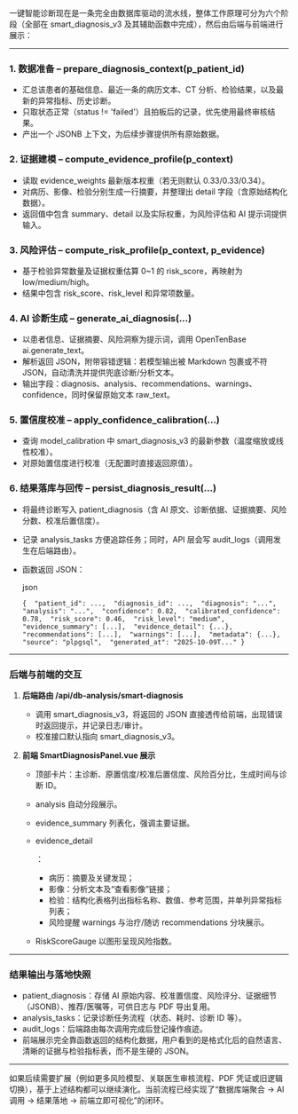 一键智能诊断现在是一条完全由数据库驱动的流水线，整体工作原理可分为六个阶段（全部在 smart_diagnosis_v3 及其辅助函数中完成），然后由后端与前端进行展示：

------

### 1. 数据准备 – prepare_diagnosis_context(p_patient_id)

- 汇总该患者的基础信息、最近一条的病历文本、CT 分析、检验结果，以及最新的异常指标、历史诊断。
- 只取状态正常（status != 'failed'）且拍板后的记录，优先使用最终审核结果。
- 产出一个 JSONB 上下文，为后续步骤提供所有原始数据。

### 2. 证据建模 – compute_evidence_profile(p_context)

- 读取 evidence_weights 最新版本权重（若无则默认 0.33/0.33/0.34）。
- 对病历、影像、检验分别生成一行摘要，并整理出 detail 字段（含原始结构化数据）。
- 返回值中包含 summary、detail 以及实际权重，为风险评估和 AI 提示词提供输入。

### 3. 风险评估 – compute_risk_profile(p_context, p_evidence)

- 基于检验异常数量及证据权重估算 0~1 的 risk_score，再映射为 low/medium/high。
- 结果中包含 risk_score、risk_level 和异常项数量。

### 4. AI 诊断生成 – generate_ai_diagnosis(...)

- 以患者信息、证据摘要、风险洞察为提示词，调用 OpenTenBase ai.generate_text。
- 解析返回 JSON，附带容错逻辑：若模型输出被 Markdown 包裹或不符 JSON，自动清洗并提供兜底诊断/分析文本。
- 输出字段：diagnosis、analysis、recommendations、warnings、confidence，同时保留原始文本 raw_text。

### 5. 置信度校准 – apply_confidence_calibration(...)

- 查询 model_calibration 中 smart_diagnosis_v3 的最新参数（温度缩放或线性校准）。
- 对原始置信度进行校准（无配置时直接返回原值）。

### 6. 结果落库与回传 – persist_diagnosis_result(...)

- 将最终诊断写入 patient_diagnosis（含 AI 原文、诊断依据、证据摘要、风险分数、校准后置信度）。

- 记录 analysis_tasks 方便追踪任务；同时，API 层会写 audit_logs（调用发生在后端路由）。

- 函数返回 JSON：

  json

  

  `{  "patient_id": ...,  "diagnosis_id": ...,  "diagnosis": "...",  "analysis": "...",  "confidence": 0.82,  "calibrated_confidence": 0.78,  "risk_score": 0.46,  "risk_level": "medium",  "evidence_summary": [...],  "evidence_detail": {...},  "recommendations": [...],  "warnings": [...],  "metadata": {...},  "source": "plpgsql",  "generated_at": "2025-10-09T..." } `

------

### 后端与前端的交互

1. **后端路由 /api/db-analysis/smart-diagnosis**

   - 调用 smart_diagnosis_v3，将返回的 JSON 直接透传给前端，出现错误时返回提示，并记录日志/审计。
   - 校准接口默认指向 smart_diagnosis_v3。

2. **前端 SmartDiagnosisPanel.vue 展示**

   - 顶部卡片：主诊断、原置信度/校准后置信度、风险百分比，生成时间与诊断 ID。

   - analysis 自动分段展示。

   - evidence_summary 列表化，强调主要证据。

   - evidence_detail

     ：

     - 病历：摘要及关键发现；
     - 影像：分析文本及“查看影像”链接；
     - 检验：结构化表格列出指标名称、数值、参考范围，并单列异常指标列表；
     - 风险提醒 warnings 与治疗/随访 recommendations 分块展示。

   - RiskScoreGauge 以图形呈现风险指数。

------

### 结果输出与落地快照

- patient_diagnosis：存储 AI 原始内容、校准置信度、风险评分、证据细节（JSONB）、推荐/医嘱等，可供日志与 PDF 导出复用。
- analysis_tasks：记录诊断任务流程（状态、耗时、诊断 ID 等）。
- audit_logs：后端路由每次调用完成后登记操作痕迹。
- 前端展示完全靠函数返回的结构化数据，用户看到的是格式化后的自然语言、清晰的证据与检验指标表，而不是生硬的 JSON。

------

如果后续需要扩展（例如更多风险模型、关联医生审核流程、PDF 凭证或旧逻辑切换），基于上述结构都可以继续演化。当前流程已经实现了“数据库端聚合 → AI 调用 → 结果落地 → 前端立即可视化”的闭环。